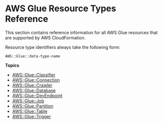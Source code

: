 # AWS Glue Resource Types Reference<a name="cfn-reference-glue"></a>

This section contains reference information for all AWS Glue resources that are supported by AWS CloudFormation\.

Resource type identifiers always take the following form:

```
AWS::Glue::data-type-name
```

**Topics**
+ [AWS::Glue::Classifier](aws-resource-glue-classifier.md)
+ [AWS::Glue::Connection](aws-resource-glue-connection.md)
+ [AWS::Glue::Crawler](aws-resource-glue-crawler.md)
+ [AWS::Glue::Database](aws-resource-glue-database.md)
+ [AWS::Glue::DevEndpoint](aws-resource-glue-devendpoint.md)
+ [AWS::Glue::Job](aws-resource-glue-job.md)
+ [AWS::Glue::Partition](aws-resource-glue-partition.md)
+ [AWS::Glue::Table](aws-resource-glue-table.md)
+ [AWS::Glue::Trigger](aws-resource-glue-trigger.md)